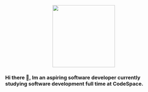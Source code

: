 <div id="header" align="center">
  <img src="https://media.giphy.com/media/TilmLMmWrRYYHjLfub/giphy.gif" width="200"/>
</div>

### Hi there 👋, Im an aspiring software developer currently studying software development full time at CodeSpace.

<!--
**katlegomaphango/katlegomaphango** is a ✨ _special_ ✨ repository because its `README.md` (this file) appears on your GitHub profile.

Here are some ideas to get you started:

- 🔭 I’m currently working on ...
- 🌱 I’m currently learning ...
- 👯 I’m looking to collaborate on ...
- 🤔 I’m looking for help with ...
- 💬 Ask me about ...
- 📫 How to reach me: ...
- 😄 Pronouns: ...
- ⚡ Fun fact: ...
-->
